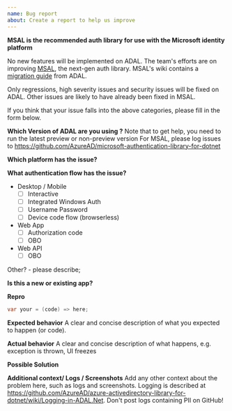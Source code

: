 ```yaml
---
name: Bug report
about: Create a report to help us improve
---
```


**MSAL is the recommended auth library for use with the Microsoft identity platform**

No new features will be implemented on ADAL. The team's efforts are on improving [MSAL](https://github.com/AzureAD/microsoft-authentication-library-for-dotnet), the next-gen auth library. MSAL's wiki contains a [migration guide](https://github.com/AzureAD/microsoft-authentication-library-for-dotnet/wiki/Adal-to-Msal) from ADAL.

Only regressions, high severity issues and security issues will be fixed on ADAL. Other issues are likely to have already been fixed in MSAL. 

If you think that your issue falls into the above categories, please fill in the form below.

**Which Version of ADAL are you using ?**
Note that to get help, you need to run the latest preview or non-preview version
For MSAL, please log issues to https://github.com/AzureAD/microsoft-authentication-library-for-dotnet
<!-- E.g. ADAL 3.19.8, ADAL 4.7.0-preview -->

**Which platform has the issue?**
<!-- Ex: net45, netcore, UWP, xamarin android, xamarin iOS -->

**What authentication flow has the issue?**
* Desktop / Mobile
    * [ ] Interactive
    * [ ] Integrated Windows Auth
    * [ ] Username Password
    * [ ] Device code flow (browserless)
* Web App
    * [ ] Authorization code
    * [ ] OBO
* Web API
    * [ ] OBO

Other? - please describe;

**Is this a new or existing app?**
<!-- Ex:
a. The app is in production, and I have upgraded to a new version of ADAL
b. The app is in production, uses the same version of ADAL, but started seeing this issue
c. This is a new app or experiment
-->

**Repro**

```csharp
var your = (code) => here;
```

**Expected behavior**
A clear and concise description of what you expected to happen (or code).

**Actual behavior**
A clear and concise description of what happens, e.g. exception is thrown, UI freezes  

**Possible Solution**
<!--- Only if you have suggestions on a fix for the bug -->

**Additional context/ Logs / Screenshots**
Add any other context about the problem here, such as logs and screenshots. Logging is described at https://github.com/AzureAD/azure-activedirectory-library-for-dotnet/wiki/Logging-in-ADAL.Net. Don't post logs containing PII on GitHub!
